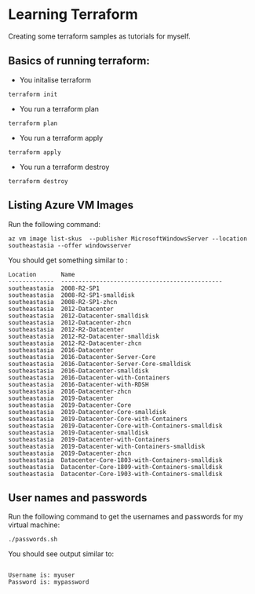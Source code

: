 # Learning Terraform

Creating some terraform samples as tutorials for myself.


## Basics of running terraform:

- You initalise terraform

```
terraform init
```

- You run a terraform plan 

```
terraform plan
```

- You run a terraform apply

```
terraform apply
```


- You run a terraform destroy

```
terraform destroy
```


## Listing Azure VM Images

Run the following command:
```
az vm image list-skus  --publisher MicrosoftWindowsServer --location southeastasia --offer windowsserver
```

You should get something similar to :

```
Location       Name
-------------  ----------------------------------------------
southeastasia  2008-R2-SP1
southeastasia  2008-R2-SP1-smalldisk
southeastasia  2008-R2-SP1-zhcn
southeastasia  2012-Datacenter
southeastasia  2012-Datacenter-smalldisk
southeastasia  2012-Datacenter-zhcn
southeastasia  2012-R2-Datacenter
southeastasia  2012-R2-Datacenter-smalldisk
southeastasia  2012-R2-Datacenter-zhcn
southeastasia  2016-Datacenter
southeastasia  2016-Datacenter-Server-Core
southeastasia  2016-Datacenter-Server-Core-smalldisk
southeastasia  2016-Datacenter-smalldisk
southeastasia  2016-Datacenter-with-Containers
southeastasia  2016-Datacenter-with-RDSH
southeastasia  2016-Datacenter-zhcn
southeastasia  2019-Datacenter
southeastasia  2019-Datacenter-Core
southeastasia  2019-Datacenter-Core-smalldisk
southeastasia  2019-Datacenter-Core-with-Containers
southeastasia  2019-Datacenter-Core-with-Containers-smalldisk
southeastasia  2019-Datacenter-smalldisk
southeastasia  2019-Datacenter-with-Containers
southeastasia  2019-Datacenter-with-Containers-smalldisk
southeastasia  2019-Datacenter-zhcn
southeastasia  Datacenter-Core-1803-with-Containers-smalldisk
southeastasia  Datacenter-Core-1809-with-Containers-smalldisk
southeastasia  Datacenter-Core-1903-with-Containers-smalldisk
```


## User names and passwords

Run the following command to get the usernames and passwords for my virtual machine:

```
./passwords.sh
```

You should see output similar to:

```

Username is: myuser
Password is: mypassword
```
